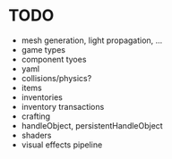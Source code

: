 # TODO

* mesh generation, light propagation, ...
* game types
* component tyoes
* yaml
* collisions/physics?
* items
* inventories
* inventory transactions
* crafting
* handleObject, persistentHandleObject
* shaders
* visual effects pipeline